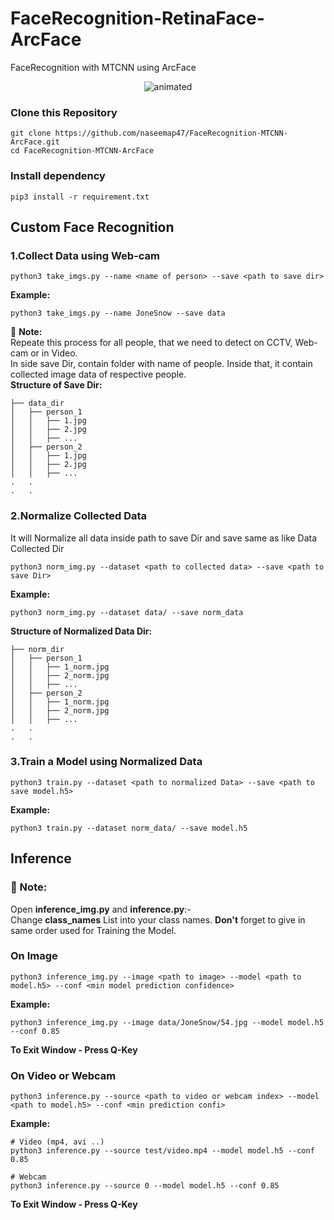 # FaceRecognition-RetinaFace-ArcFace
FaceRecognition with MTCNN using ArcFace

<p align="center">
  <img src='https://user-images.githubusercontent.com/88816150/187910639-ae68998b-5377-40b7-8faf-0206d05353ae.gif' alt="animated" />
</p>

### Clone this Repository
```
git clone https://github.com/naseemap47/FaceRecognition-MTCNN-ArcFace.git
cd FaceRecognition-MTCNN-ArcFace
```

### Install dependency
```
pip3 install -r requirement.txt
```

## Custom Face Recognition
### 1.Collect Data using Web-cam
```
python3 take_imgs.py --name <name of person> --save <path to save dir>
```
**Example:**
```
python3 take_imgs.py --name JoneSnow --save data
```
:book: **Note:** <br>
Repeate this process for all people, that we need to detect on CCTV, Web-cam or in Video.<br>
In side save Dir, contain folder with name of people. Inside that, it contain collected image data of respective people.<br>
**Structure of Save Dir:** <br>
```
├── data_dir
│   ├── person_1
│   │   ├── 1.jpg
│   │   ├── 2.jpg
│   │   ├── ...
│   ├── person_2
│   │   ├── 1.jpg
│   │   ├── 2.jpg
│   │   ├── ...
.   .
.   .
```

### 2.Normalize Collected Data
It will Normalize all data inside path to save Dir and save same as like Data Collected Dir
```
python3 norm_img.py --dataset <path to collected data> --save <path to save Dir>
```
**Example:**
```
python3 norm_img.py --dataset data/ --save norm_data
```
**Structure of Normalized Data Dir:** <br>
```
├── norm_dir
│   ├── person_1
│   │   ├── 1_norm.jpg
│   │   ├── 2_norm.jpg
│   │   ├── ...
│   ├── person_2
│   │   ├── 1_norm.jpg
│   │   ├── 2_norm.jpg
│   │   ├── ...
.   .
.   .
```
### 3.Train a Model using Normalized Data
```
python3 train.py --dataset <path to normalized Data> --save <path to save model.h5>
```
**Example:**
```
python3 train.py --dataset norm_data/ --save model.h5
```

## Inference
### :book: Note: <br>
Open **inference_img.py** and **inference.py**:- <br>
Change **class_names** List into your class names. **Don't** forget to give in same order used for Training the Model. 
### On Image 
```
python3 inference_img.py --image <path to image> --model <path to model.h5> --conf <min model prediction confidence>
```
**Example:**
```
python3 inference_img.py --image data/JoneSnow/54.jpg --model model.h5 --conf 0.85
```
**To Exit Window - Press Q-Key**

### On Video or Webcam
```
python3 inference.py --source <path to video or webcam index> --model <path to model.h5> --conf <min prediction confi>
```
**Example:**
```
# Video (mp4, avi ..)
python3 inference.py --source test/video.mp4 --model model.h5 --conf 0.85
```
```
# Webcam
python3 inference.py --source 0 --model model.h5 --conf 0.85
```
**To Exit Window - Press Q-Key**
